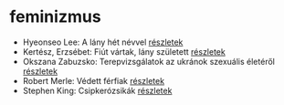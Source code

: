 # feminizmus

- Hyeonseo Lee: A lány hét névvel [részletek](_details/Hyeonseo%20Lee.md#id_988)
- Kertész, Erzsébet: Fiút vártak, lány született [részletek](_details/Kert%C3%A9sz%2C%20Erzs%C3%A9bet.md#id_1418)
- Okszana Zabuzsko: Terepvizsgálatok az ukránok szexuális életéről [részletek](_details/Okszana%20Zabuzsko.md#id_468)
- Robert Merle: Védett férfiak [részletek](_details/Robert%20Merle.md#id_340)
- Stephen King: Csipkerózsikák [részletek](_details/Stephen%20King.md#id_1204)